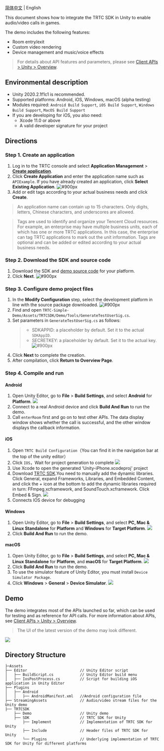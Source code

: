 [简体中文](./README-zh_CN.md) | English

This document shows how to integrate the TRTC SDK in Unity to enable audio/video calls in games.

The demo includes the following features:

- Room entry/exit
- Custom video rendering
- Device management and music/voice effects

> For details about API features and parameters, please see [Client APIs > Unity > Overview](https://intl.cloud.tencent.com/document/product/647/40139).

## Environmental description

- Unity 2020.2.1f1c1 is recommended.
- Supported platforms: Android, iOS, Windows, macOS (alpha testing)
- Modules required: `Android Build Support`, `iOS Build Support`, `Windows Build Support`, `MacOS Build Support`
- If you are developing for iOS, you also need:
  - Xcode 11.0 or above
  - A valid developer signature for your project

## Directions

[](id:step1)

### Step 1. Create an application

1. Log in to the TRTC console and select **Application Management** > **[Create application](https://console.tencentcloud.com/trtc/app/create)**.
2. Click **Create Application** and enter the application name such as `APIExample`. If you have already created an application, click **Select Existing Application**.
   ![#900px](https://qcloudimg.tencent-cloud.cn/raw/30fddb57f90491c7c94fd1cdfdde9a81.png)
3. Add or edit tags according to your actual business needs and click **Create**.

> An application name can contain up to 15 characters. Only digits, letters, Chinese characters, and underscores are allowed.

> Tags are used to identify and organize your Tencent Cloud resources. For example, an enterprise may have multiple business units, each of which has one or more TRTC applications. In this case, the enterprise can tag TRTC applications to mark out the unit information. Tags are optional and can be added or edited according to your actual business needs.

[](id:step2)

### Step 2. Download the SDK and source code

1. Download the SDK and [demo source code](https://github.com/LiteAVSDK/TRTC_Unity/tree/main/TRTC-Simple-Demo) for your platform.
2. Click **Next**.
   ![#900px](https://qcloudimg.tencent-cloud.cn/raw/a5bfe5b0664f05772b8172c29117ac13.png)

[](id:step3)

### Step 3. Configure demo project files

1. In the **Modify Configuration** step, select the development platform in line with the source package downloaded.
   ![#900px](https://qcloudimg.tencent-cloud.cn/raw/fa059c7b0dc9f601dbe1dc9b6548dd90.png)
2. Find and open `TRTC-Simple-Demo/Assets/TRTCSDK/Demo/Tools/GenerateTestUserSig.cs`.
3. Set parameters in `GenerateTestUserSig.cs` as follows:
   > - SDKAPPID: a placeholder by default. Set it to the actual `SDKAppID`.
   > - SECRETKEY: a placeholder by default. Set it to the actual key.
   >   ![#900px](https://imgcache.qq.com/operation/dianshi/other/flutter_sig.237b3ce20dde2fa6cac972f49169e7e539d691fd.png)
4. Click **Next** to complete the creation.
5. After compilation, click **Return to Overview Page**.

[](id:step4)

### Step 4. Compile and run

#### Android

1. Open Unity Editor, go to **File** > **Build Settings**, and select **Android** for **Platform**.
   ![](https://main.qcloudimg.com/raw/4464eb891829e3505a59c8ec00cc2414.png)
2. Connect to a real Android device and click **Build And Run** to run the demo.
3. Call `enterRoom` first and go on to test other APIs. The data display window shows whether the call is successful, and the other window displays the callback information.

#### iOS

1. Open `TRTC Build Configuration`（You can find it in the navigation bar at the top of the unity editor）
2. Click `IOS`，Wait for project generation to complete
   ![](https://imgcache.qq.com/operation/dianshi/other/ios-en.a177d686f175b086b565565c66e35b9a07accaed.png)
3. Use Xcode to open the generated 'Unity-iPhone.xcodeproj' project
4. Download [TRTC SDK](https://comm.qq.com/trtc/TRTC_9.7.0.11440_iOS.zip).You need to manually add the dynamic libraries.
   Click General, expand Frameworks, Libraries, and Embedded Content, and click the + icon at the bottom to add the dynamic libraries required in turn: FFmpeg.xcframework, and SoundTouch.xcframework. Click Embed & Sign.
   ![](https://imgcache.qq.com/operation/dianshi/other/unity.ca7b6e717bf7b34e4f08a7e688ff59bf49d92217.png)
5. Connects IOS device for debugging

#### Windows

1. Open Unity Editor, go to **File** > **Build Settings**, and select **PC, Mac & Linux Standalone** for **Platform** and **Windows** for **Target Platform**.
   ![](https://main.qcloudimg.com/raw/580764f661c06cf71c4952727c409c5e.png)
2. Click **Build And Run** to run the demo.

#### macOS

1. Open Unity Editor, go to **File** > **Build Settings**, and select **PC, Mac & Linux Standalone** for **Platform**, and **macOS** for **Target Platform**.
   ![](https://main.qcloudimg.com/raw/6f3f9c21aa9eeadd7a4e3be377b2a6b3.png)
2. Click **Build And Run** to run the demo.
3. To use the simulator feature of Unity Editor, you must install `Device Simulator Package`.
4. Click **Windows** > **General** > **Device Simulator**.
   ![](https://main.qcloudimg.com/raw/79f707b89553528956a888f48b4d4d6d.png)

[](id:demo)

## Demo

The demo integrates most of the APIs launched so far, which can be used for testing and as reference for API calls. For more information about APIs, see [Client APIs > Unity > Overview](https://intl.cloud.tencent.com/document/product/647/40139).

> The UI of the latest version of the demo may look different.

![](https://main.qcloudimg.com/raw/2ce3ab51c6fdc843c1e8b086b55840c0.png)

## Directory Structure

```
├─Assets
├── Editor                        // Unity Editor script
│   ├── BuildScript.cs            // Unity Editor build menu
│   ├── IosPostProcess.cs         // Script for building iOS application in Unity Editor
├── Plugins
│   ├── Android
│   │   ├── AndroidManifest.xml   //Android configuration file
├── StreamingAssets               // Audio/video stream files for the Unity demo
├── TRTCSDK
    ├── Demo                      // Unity demo
    ├── SDK                       // TRTC SDK for Unity
        ├── Implement             // Implementation of TRTC SDK for Unity
        ├── Include               // Header files of TRTC SDK for Unity
        └── Plugins               // Underlying implementation of TRTC SDK for Unity for different platforms
```
